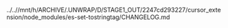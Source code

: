 ../..//mnt/h/ARCHIVE/.UNWRAP/D/STAGE1_OUT/2247cd293227/cursor_extension/node_modules/es-set-tostringtag/CHANGELOG.md